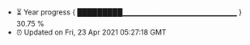 - ⏳ Year progress { █████████▁▁▁▁▁▁▁▁▁▁▁▁▁▁▁▁▁▁▁▁▁ } 30.75 %
- ⏰ Updated on Fri, 23 Apr 2021 05:27:18 GMT

